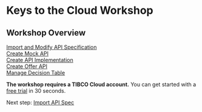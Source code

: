 # Keys to the Cloud Workshop

## Workshop Overview
[Import and Modify API Specification](0.apispec.md)  
[Create Mock API](1.mockapi.md)  
[Create API Implementation](2.apiimplementation.md)  
[Create Offer API](3.TCE.md)  
[Manage Decision Table](4.WebStudio.md)  

**The workshop requires a TIBCO Cloud account.**  You can get started with a [free trial](https://www.tibco.com/products/tibco-cloud-events/sign-up) in 30 seconds.  

<!--
In addition, you can follow along exactly using a Cloud9 environment, an online IDE offered by AWS.  It's recommended to use Cloud9; although, you may choose to run locally on your system (additional configuration will be required).  

[Cloud9 us-east-1](https://us-east-1.console.aws.amazon.com/cloud9/home/product#)  
[Cloud9 us-east-2](https://us-east-2.console.aws.amazon.com/cloud9/home/product#)  
[Cloud9 us-west-2](https://us-west-2.console.aws.amazon.com/cloud9/home/product#)  
  
Accept the defaults for creating the environment:  
![Create Cloud9 Environment](./images/cloud9_setup.png)
  
Prepare the environment by running the command below:  
```bash
git clone https://github.com/wkarasz/keys2cloud2019.git
cd keys2cloud2019/scripts
./prep.sh
```
-->
  
Next step: [Import API Spec](0.apispec.md)
